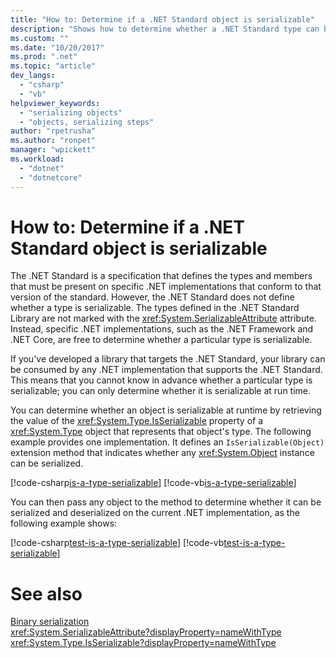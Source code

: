 ```yaml
---
title: "How to: Determine if a .NET Standard object is serializable"
description: "Shows how to determine whether a .NET Standard type can be serialized at run time."
ms.custom: ""
ms.date: "10/20/2017"
ms.prod: ".net"
ms.topic: "article"
dev_langs: 
  - "csharp"
  - "vb"
helpviewer_keywords: 
  - "serializing objects"
  - "objects, serializing steps"
author: "rpetrusha"
ms.author: "ronpet"
manager: "wpickett"
ms.workload: 
  - "dotnet"
  - "dotnetcore"
---
```

# How to: Determine if a .NET Standard object is serializable

The .NET Standard is a specification that defines the types and members that must be present on specific .NET implementations that conform to that version of the standard. However, the .NET Standard does not define whether a type is serializable. The types defined in the .NET Standard Library are not marked with the <xref:System.SerializableAttribute> attribute. Instead, specific .NET implementations, such as the .NET Framework and .NET Core, are free to determine whether a particular type is serializable. 

If you've developed a library that targets the .NET Standard, your library can be consumed by any .NET implementation that supports the .NET Standard. This means that you cannot know in advance whether a particular type is serializable; you can only determine whether it is serializable at run time.

You can determine whether an object is serializable at runtime by retrieving the value of the <xref:System.Type.IsSerializable> property of a <xref:System.Type> object that represents that object's type. The following example provides one implementation. It defines an `IsSerializable(Object)` extension method that indicates whether any <xref:System.Object> instance can be serialized.

[!code-csharp[is-a-type-serializable](~/samples/snippets/standard/serialization/is-serializable/csharp/program.cs#2)]
[!code-vb[is-a-type-serializable](~/samples/snippets/standard/serialization/is-serializable/vb/library.vb#2)]

You can then pass any object to the method to determine whether it can be serialized and deserialized on the current .NET implementation, as the following example shows:

[!code-csharp[test-is-a-type-serializable](~/samples/snippets/standard/serialization/is-serializable/csharp/program.cs#1)]
[!code-vb[test-is-a-type-serializable](~/samples/snippets/standard/serialization/is-serializable/vb/program.vb#1)]

# See also

[Binary serialization](binary-serialization.md)   
<xref:System.SerializableAttribute?displayProperty=nameWithType>    
<xref:System.Type.IsSerializable?displayProperty=nameWithType>   
